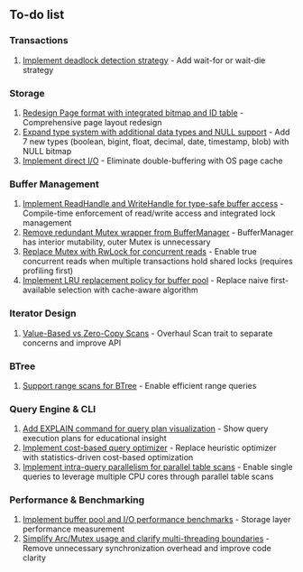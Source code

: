 ## To-do list

### Transactions
1. [Implement deadlock detection strategy](https://github.com/redixhumayun/simpledb/issues/6) - Add wait-for or wait-die strategy

### Storage
1. [Redesign Page format with integrated bitmap and ID table](https://github.com/redixhumayun/simpledb/issues/18) - Comprehensive page layout redesign
2. [Expand type system with additional data types and NULL support](https://github.com/redixhumayun/simpledb/issues/33) - Add 7 new types (boolean, bigint, float, decimal, date, timestamp, blob) with NULL bitmap
3. [Implement direct I/O](https://github.com/redixhumayun/simpledb/issues/12) - Eliminate double-buffering with OS page cache

### Buffer Management
1. [Implement ReadHandle and WriteHandle for type-safe buffer access](https://github.com/redixhumayun/simpledb/issues/29) - Compile-time enforcement of read/write access and integrated lock management
2. [Remove redundant Mutex wrapper from BufferManager](https://github.com/redixhumayun/simpledb/issues/26) - BufferManager has interior mutability, outer Mutex is unnecessary
3. [Replace Mutex<Buffer> with RwLock<Buffer> for concurrent reads](https://github.com/redixhumayun/simpledb/issues/27) - Enable true concurrent reads when multiple transactions hold shared locks (requires profiling first)
4. [Implement LRU replacement policy for buffer pool](https://github.com/redixhumayun/simpledb/issues/17) - Replace naive first-available selection with cache-aware algorithm

### Iterator Design
1. [Value-Based vs Zero-Copy Scans](https://github.com/redixhumayun/simpledb/issues/10) - Overhaul Scan trait to separate concerns and improve API

### BTree
1. [Support range scans for BTree](https://github.com/redixhumayun/simpledb/issues/11) - Enable efficient range queries

### Query Engine & CLI
1. [Add EXPLAIN command for query plan visualization](https://github.com/redixhumayun/simpledb/issues/19) - Show query execution plans for educational insight
2. [Implement cost-based query optimizer](https://github.com/redixhumayun/simpledb/issues/20) - Replace heuristic optimizer with statistics-driven cost-based optimization
3. [Implement intra-query parallelism for parallel table scans](https://github.com/redixhumayun/simpledb/issues/32) - Enable single queries to leverage multiple CPU cores through parallel table scans

### Performance & Benchmarking
1. [Implement buffer pool and I/O performance benchmarks](https://github.com/redixhumayun/simpledb/issues/15) - Storage layer performance measurement
2. [Simplify Arc/Mutex usage and clarify multi-threading boundaries](https://github.com/redixhumayun/simpledb/issues/31) - Remove unnecessary synchronization overhead and improve code clarity